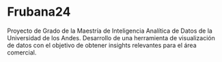 # Frubana24
Proyecto de Grado de la Maestría de Inteligencia Analítica de Datos de la Universidad de los Andes.
Desarrollo de una herramienta de visualización de datos con el objetivo de obtener insights relevantes para el área comercial.
